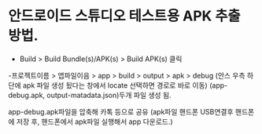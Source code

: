 # 안드로이드 스튜디오 테스트용 APK 추출 방법.

- Build > Build Bundle(s)/APK(s) > Build APK(s) 클릭

-프로젝트이름 > 앱파일이음 > app > build > output > apk > debug (안스 우측 하단에 apk 파일 생성 됬다는 창에서 locate 선택하면 경로로 바로 이동)
(app-debug.apk, output-matadata.json)두개 파일 생성 됨.

app-debug.apk파일을 압축해 카톡 등으로 공유
(apk파일 핸드폰 USB연결후 핸드폰에 저장 후, 핸드폰에서 apk파일 실행해서 app 다운로드.)
